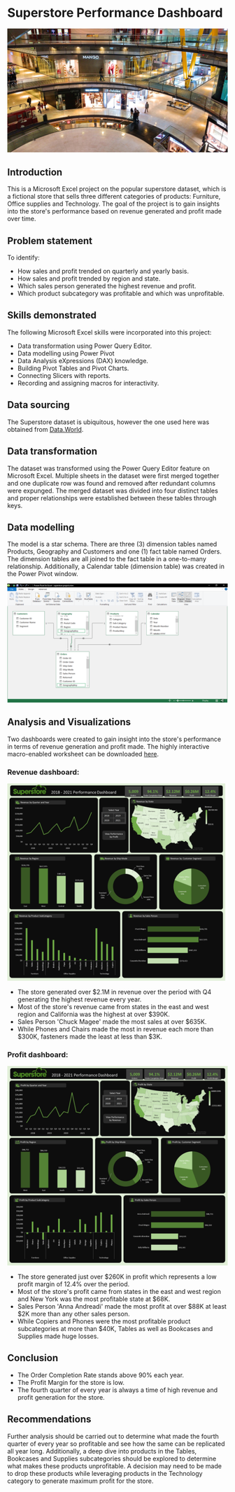 # Superstore Performance Dashboard
![](intro.jpg)
## Introduction
This is a Microsoft Excel project on the popular superstore dataset, which is a fictional store that sells three different categories of products: Furniture, Office supplies and Technology. The goal of the project is to gain insights into the store's performance based on revenue generated and profit made over time.

## Problem statement
To identify:
- How sales and profit trended on quarterly and yearly basis.
- How sales and profit trended by region and state.
- Which sales person generated the highest revenue and profit.
- Which product subcategory was profitable and which was unprofitable.

## Skills demonstrated
The following Microsoft Excel skills were incorporated into this project:
- Data transformation using Power Query Editor.
- Data modelling using Power Pivot
- Data Analysis eXpressions (DAX) knowledge.
- Building Pivot Tables and Pivot Charts.
- Connecting Slicers with reports.
- Recording and assigning macros for interactivity.

## Data sourcing
The Superstore dataset is ubiquitous, however the one used here was obtained from [Data.World](https://data.world/missdataviz/superstore-2021).

## Data transformation
The dataset was transformed using the Power Query Editor feature on Microsoft Excel. Multiple sheets in the dataset were first merged together and one duplicate row was found and removed after redundant columns were expunged. The merged dataset was divided into four distinct tables and proper relationships were established between these tables through keys.

## Data modelling
The model is a star schema. There are three (3) dimension tables named Products, Geography and Customers and one (1) fact table named Orders. The dimension tables are all joined to the fact table in a one-to-many relationship. Additionally, a Calendar table (dimension table) was created in the Power Pivot window.

![](model.png)

## Analysis and Visualizations
Two dashboards were created to gain insight into the store's performance in terms of revenue generation and profit made. The highly interactive macro-enabled worksheet can be downloaded [here](https://github.com/emmywritescode/Superstore-Performance-Dashboard/blob/main/superstore%20project.xlsm).

### Revenue dashboard:

![](Revenue.png)

- The store generated over $2.1M in revenue over the period with Q4 generating the highest revenue every year.
- Most of the store's revenue came from states in the east and west region and California was the highest at over $390K.
- Sales Person 'Chuck Magee' made the most sales at over $635K.
- While Phones and Chairs made the most in revenue each more than $300K, fasteners made the least at less than $3K.


### Profit dashboard:

![](Profit.png)

- The store generated just over $260K in profit which represents a low profit margin of 12.4% over the period.
- Most of the store's profit came from states in the east and west region and New York was the most profitable state at $68K.
- Sales Person 'Anna Andreadi' made the most profit at over $88K at least $2K more than any other sales person.
- While Copiers and Phones were the most profitable product subcategories at more than $40K, Tables as well as Bookcases and Supplies made huge losses.

## Conclusion
- The Order Completion Rate stands above 90% each year.
- The Profit Margin for the store is low.
- The fourth quarter of every year is always a time of high revenue and profit generation for the store.

## Recommendations
Further analysis should be carried out to determine what made the fourth quarter of every year so profitable and see how the same can be replicated all year long. Additionally, a deep dive into products in the Tables, Bookcases and Supplies subcategories should be explored to determine what makes these products unprofitable. A decision may need to be made to drop these products while leveraging products in the Technology category to generate maximum profit for the store.
